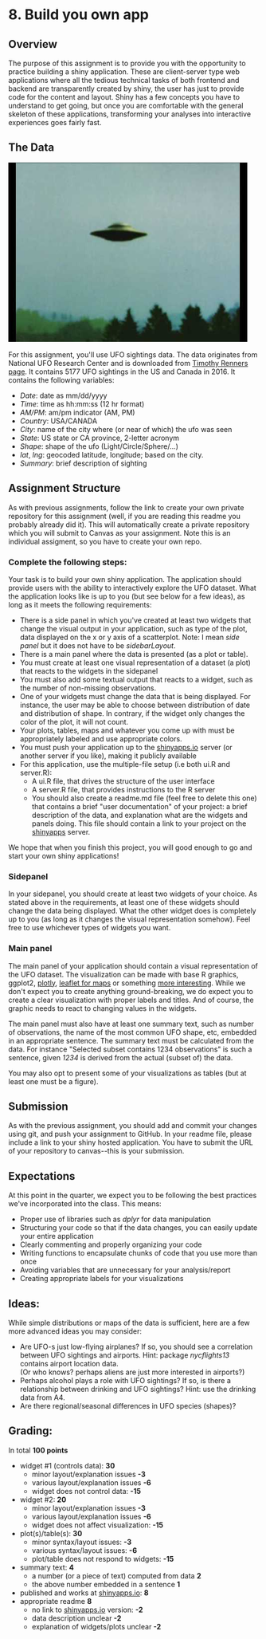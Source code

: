 # 8.  Build you own app

## Overview

The purpose of this assignment is to provide you with the opportunity
to practice building a shiny application.  These are client-server
type web applications where all the tedious technical tasks of both
frontend and backend are transparently created by shiny, the user has
just to provide code for the content and layout.
Shiny has a few concepts
you have to understand to get going, but once you are comfortable
with the general skeleton of these applications, transforming your
analyses into interactive experiences goes fairly fast.


## The Data

![UFO](ufo.jpg)

For this assignment, you'll use UFO sightings data.  The data
originates from National UFO Research Center and is
downloaded from
[Timothy Renners page](https://data.world/timothyrenner/ufo-sightings).
It contains 5177 UFO sightings in the US and Canada in 2016.  It
contains the following variables:

* _Date_: date as mm/dd/yyyy
* _Time_: time as hh:mm:ss (12 hr format)
* _AM/PM_: am/pm indicator (AM, PM)
* _Country_: USA/CANADA
* _City_: name of the city where (or near of which) the ufo was seen
* _State_: US state or CA province, 2-letter acronym
* _Shape_: shape of the ufo (Light/Circle/Sphere/...)
* _lat_, _lng_: geocoded latitude, longitude; based on the city.
* _Summary_: brief description of sighting

 
## Assignment Structure

As with previous assignments, follow the link to create
your own private repository for this assignment (well, if you are
reading this readme you probably already did it).  This will
automatically create a private repository which you will submit to
Canvas as your assignment.  Note this is an individual assigment, so
you have to create your own repo.


### Complete the following steps:

Your task is to build your own shiny application.  The
application should provide users with the ability to interactively
explore the UFO dataset. What the application
looks like is up to you (but see below for a few ideas),
as long as it meets the following
requirements:

* There is a side panel in which you've created at least two widgets
  that change the visual output in your application, such as type of
  the plot, data
  displayed on the x or y axis of a scatterplot.  Note: I mean _side
  panel_ but it does not have to be _sidebarLayout_.
* There is a main panel where the data is presented (as a plot or table).
* You must create at least one visual representation of a dataset (a
  plot) that reacts to
  the widgets in the sidepanel
* You must also add some textual output that reacts to a widget, such as
  the number of non-missing observations.
* One of your widgets must change the data that is being
  displayed.  For instance, the user may be able to choose between
  distribution of date and distribution of shape.  In contrary, if the widget only
  changes the color of the plot, it will not count.
* Your plots, tables, maps and whatever you come up with must be
  appropriately labeled and use appropriate colors.
* You must push your application up to the
  [shinyapps.io](http://www.shinyapps.io) server (or
  another server if you like), making
  it publicly available
*  For this application, use the multiple-file setup (i.e both ui.R and
   server.R):
	* A ui.R file, that drives the structure of the user interface
	* A server.R file, that provides instructions to the R server
	* You should also create a readme.md file (feel free to delete
	  this one) that contains a brief "user
	  documentation" of your project: a brief description of the data, and
	  explanation what are the widgets and panels doing.  This
	  file should contain a link to your project on the
	  [shinyapps](http://www.shinyapps.io) server.

We hope that when you finish this project, you will good enough to go
and start your own shiny applications!

### Sidepanel

In your sidepanel, you should create at least two widgets of your choice. As
stated above in the requirements, at least one of these widgets should
change the data being displayed.  What the other widget does is
completely up to you (as long as it changes the visual representation
somehow).  Feel free to use whichever types of
widgets you want.


### Main panel

The main panel of your application should contain a visual
representation of the UFO dataset. The visualization can be made
with base R graphics, ggplot2, [plotly](https://plot.ly/r/),
[leaflet for maps](https://rstudio.github.io/leaflet/) or
something [more interesting](https://github.com/juba/scatterD3).
While we don't expect you to create anything ground-breaking, we do
expect you to create a clear visualization with proper labels and
titles. And of course, the graphic needs to react to changing values
in the widgets.

The main panel must also have at least one summary text, such as
number of observations, the name of the most common UFO
shape, etc, embedded in an
appropriate sentence.  The summary text must be calculated from the
data.  For instance "Selected subset contains 1234 observations" is
such a sentence, given _1234_ is derived from the actual (subset of) the data.

You may also opt to present some of your visualizations as tables (but
at least one must be a figure).


## Submission

As with the previous assignment, you should add and commit your
changes using git, and push your assignment to GitHub. In your
readme file, please include a link to your shiny hosted
application. You have to submit the URL of your repository to
canvas--this is your submission.


## Expectations

At this point in the quarter, we expect you to be following the best
practices we've incorporated into the class. This means:

* Proper use of libraries such as _dplyr_ for data manipulation
* Structuring your code so that if the data changes, you can easily
  update your entire application
* Clearly commenting and properly organizing your code
* Writing functions to encapsulate chunks of code that you use more
  than once
* Avoiding variables that are unnecessary for your analysis/report
* Creating appropriate labels for your visualizations


## Ideas:

While simple distributions or maps of the data is sufficient, here are
a few more advanced ideas you may consider:

* Are UFO-s just low-flying airplanes?  If so, you should see a
  correlation between UFO sightings and airports.  Hint: package
  _nycflights13_ contains airport location data.  
  (Or who knows? perhaps aliens are just more interested in airports?)
* Perhaps alcohol plays a role with UFO sightings?  If so, is there a
  relationship between drinking and UFO sightings?  Hint: use the
  drinking data from A4.
* Are there regional/seasonal differences in UFO species (shapes)?


## Grading:

In total **100 points**

* widget #1 (controls data): **30**
    * minor layout/explanation issues **-3**
	* various layout/explanation issues **-6**
    * widget does not control data: **-15**
* widget #2:  **20**
    * minor layout/explanation issues **-3**
	* various layout/explanation issues **-6**
    * widget does not affect visualization: **-15**
* plot(s)/table(s): **30**
    * minor syntax/layout issues: **-3**
	* various syntax/layout issues: **-6**
	* plot/table does not respond to widgets: **-15**
* summary text: **4**
    * a number (or a piece of text) computed from data **2**
	* the above number embedded in a sentence **1**
* published and works at [shinyapps.io](http://www.shinyapps.io): **8**
* appropriate readme **8**
    * no link to [shinyapps.io](http://www.shinyapps.io) version: **-2**
	* data description unclear **-2**
	* explanation of widgets/plots unclear **-2**
